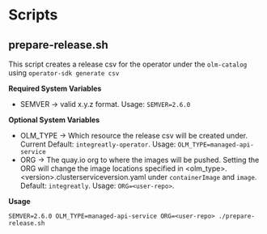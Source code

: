 # Scripts
## prepare-release.sh
This script creates a release csv for the operator under the `olm-catalog` using `operator-sdk generate csv`

**Required System Variables**

- SEMVER -> valid x.y.z format. Usage: `SEMVER=2.6.0`

**Optional System Variables**

- OLM_TYPE -> Which resource the release csv will be created under. Current Default: `integreatly-operator`.  Usage: `OLM_TYPE=managed-api-service`
- ORG -> The quay.io org to where the images will be pushed. Setting the ORG will change the image locations specified in \<olm_type>.\<version>.clusterserviceversion.yaml under `containerImage` and `image`. Default: `integreatly`. Usage: `ORG=<user-repo>`.

**Usage**

`SEMVER=2.6.0 OLM_TYPE=managed-api-service ORG=<user-repo> ./prepare-release.sh`